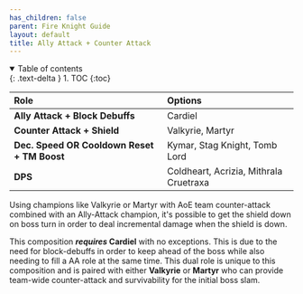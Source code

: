 ```yaml
---
has_children: false
parent: Fire Knight Guide
layout: default
title: Ally Attack + Counter Attack
---
```

<details open markdown="block">
  <summary>
    Table of contents
  </summary>
  {: .text-delta }
1. TOC
{:toc}
</details>

| **Role**                                    | **Options**                             |
|:--------------------------------------------|:----------------------------------------|
| **Ally Attack + Block Debuffs**             | Cardiel                                 |
| **Counter Attack + Shield**                 | Valkyrie, Martyr                        |
| **Dec. Speed OR Cooldown Reset + TM Boost** | Kymar, Stag Knight, Tomb Lord           |
| **DPS**                                     | Coldheart, Acrizia, Mithrala Cruetraxa  |



Using champions like Valkyrie or Martyr with AoE team counter-attack combined with an Ally-Attack champion, it's possible to get the shield down on boss turn in order to deal incremental damage when the shield is down. 

This composition ***requires* Cardiel** with no exceptions. This is due to the need for block-debuffs in order to keep ahead of the boss while also needing to fill a AA role at the same time. This dual role is unique to this composition and is paired with either **Valkyrie** or **Martyr** who can provide team-wide counter-attack and survivability for the initial boss slam.